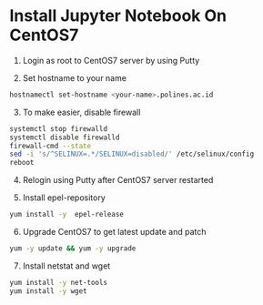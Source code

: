 # Install Jupyter Notebook On CentOS7

1. Login as root to CentOS7 server by using Putty

2. Set hostname to your name <br>
```bash
hostnamectl set-hostname <your-name>.polines.ac.id
```

3. To make easier, disable firewall
```bash
systemctl stop firewalld
systemctl disable firewalld
firewall-cmd --state
sed -i 's/^SELINUX=.*/SELINUX=disabled/' /etc/selinux/config
reboot
```

4. Relogin using Putty after CentOS7 server restarted

5. Install epel-repository
```bash
yum install -y  epel-release
```

6. Upgrade CentOS7 to get latest update and patch
```bash
yum -y update && yum -y upgrade
```

7. Install netstat and wget
```bash
yum install -y net-tools
yum install -y wget
```
